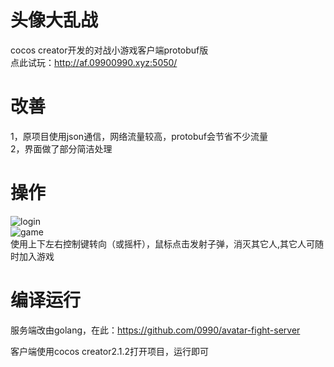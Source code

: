 # 头像大乱战
cocos creator开发的对战小游戏客户端protobuf版<br>
点此试玩：http://af.09900990.xyz:5050/<br>

# 改善
1，原项目使用json通信，网络流量较高，protobuf会节省不少流量<br>
2，界面做了部分简洁处理<br>

# 操作
![login](doc/login.png)<br>
![game](doc/game.png)<br>
使用上下左右控制键转向（或摇杆），鼠标点击发射子弹，消灭其它人,其它人可随时加入游戏

# 编译运行
服务端改由golang，在此：https://github.com/0990/avatar-fight-server

客户端使用cocos creator2.1.2打开项目，运行即可
